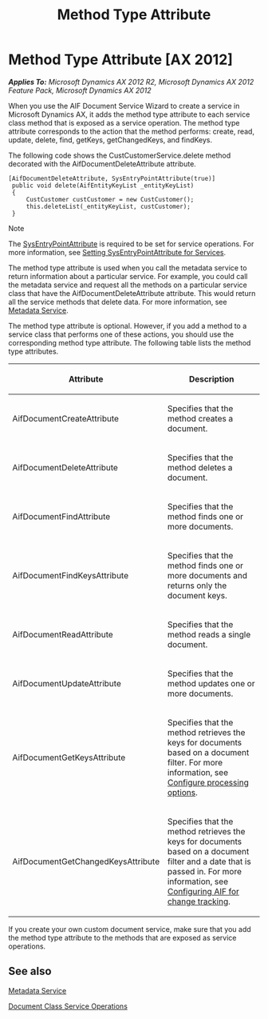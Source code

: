 ﻿---
title: Method Type Attribute
TOCTitle: Method Type Attribute
ms:assetid: d0b383f0-e92d-492e-b0e7-1c50f70fe1aa
ms:mtpsurl: https://technet.microsoft.com/en-us/library/Gg881191(v=AX.60)
ms:contentKeyID: 35251829
ms.date: 11/07/2012
mtps_version: v=AX.60
---

# Method Type Attribute [AX 2012]


_**Applies To:** Microsoft Dynamics AX 2012 R2, Microsoft Dynamics AX 2012 Feature Pack, Microsoft Dynamics AX 2012_

When you use the AIF Document Service Wizard to create a service in Microsoft Dynamics AX, it adds the method type attribute to each service class method that is exposed as a service operation. The method type attribute corresponds to the action that the method performs: create, read, update, delete, find, getKeys, getChangedKeys, and findKeys.

The following code shows the CustCustomerService.delete method decorated with the AifDocumentDeleteAttribute attribute.

   ```X++
   [AifDocumentDeleteAttribute, SysEntryPointAttribute(true)] 
    public void delete(AifEntityKeyList _entityKeyList)
    {
        CustCustomer custCustomer = new CustCustomer();
        this.deleteList(_entityKeyList, custCustomer);
    }
   ```


> [!NOTE]
> <P>The <A href="https://technet.microsoft.com/en-us/library/gg958657(v=ax.60)">SysEntryPointAttribute</A> is required to be set for service operations. For more information, see <A href="setting-sysentrypointattribute-for-services.md">Setting SysEntryPointAttribute for Services</A>.</P>



The method type attribute is used when you call the metadata service to return information about a particular service. For example, you could call the metadata service and request all the methods on a particular service class that have the AifDocumentDeleteAttribute attribute. This would return all the service methods that delete data. For more information, see [Metadata Service](metadata-service.md).

The method type attribute is optional. However, if you add a method to a service class that performs one of these actions, you should use the corresponding method type attribute. The following table lists the method type attributes.

<table>
<colgroup>
<col style="width: 50%" />
<col style="width: 50%" />
</colgroup>
<thead>
<tr class="header">
<th><p>Attribute</p></th>
<th><p>Description</p></th>
</tr>
</thead>
<tbody>
<tr class="odd">
<td><p>AifDocumentCreateAttribute</p></td>
<td><p>Specifies that the method creates a document.</p></td>
</tr>
<tr class="even">
<td><p>AifDocumentDeleteAttribute</p></td>
<td><p>Specifies that the method deletes a document.</p></td>
</tr>
<tr class="odd">
<td><p>AifDocumentFindAttribute</p></td>
<td><p>Specifies that the method finds one or more documents.</p></td>
</tr>
<tr class="even">
<td><p>AifDocumentFindKeysAttribute</p></td>
<td><p>Specifies that the method finds one or more documents and returns only the document keys.</p></td>
</tr>
<tr class="odd">
<td><p>AifDocumentReadAttribute</p></td>
<td><p>Specifies that the method reads a single document.</p></td>
</tr>
<tr class="even">
<td><p>AifDocumentUpdateAttribute</p></td>
<td><p>Specifies that the method updates one or more documents.</p></td>
</tr>
<tr class="odd">
<td><p>AifDocumentGetKeysAttribute</p></td>
<td><p>Specifies that the method retrieves the keys for documents based on a document filter. For more information, see <a href="configure-processing-options.md">Configure processing options</a>.</p></td>
</tr>
<tr class="even">
<td><p>AifDocumentGetChangedKeysAttribute</p></td>
<td><p>Specifies that the method retrieves the keys for documents based on a document filter and a date that is passed in. For more information, see <a href="configuring-aif-for-change-tracking.md">Configuring AIF for change tracking</a>.</p></td>
</tr>
</tbody>
</table>


If you create your own custom document service, make sure that you add the method type attribute to the methods that are exposed as service operations.

## See also

[Metadata Service](metadata-service.md)

[Document Class Service Operations](document-class-service-operations.md)

